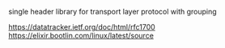 
single header library for transport layer protocol with grouping

https://datatracker.ietf.org/doc/html/rfc1700
https://elixir.bootlin.com/linux/latest/source

